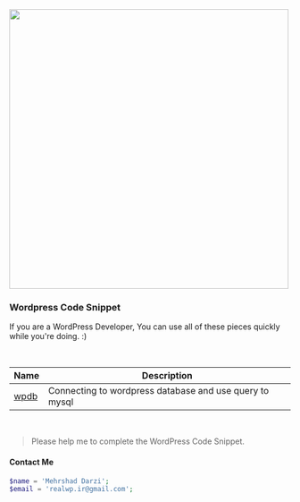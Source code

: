 
<img src="https://s.w.org/style/images/about/WordPress-logotype-standard.png" width="500">

### Wordpress Code Snippet

If you are a WordPress Developer, You can use all of these pieces quickly while you're doing. :)

<br />

|  Name |  Description |
|---|---|
| [wpdb](https://github.com/mehrshaddarzi/Wordpress/blob/master/wpdb.md)  |  Connecting to wordpress database and use query to mysql |

<br />


> Please help me to complete the WordPress Code Snippet.


#### Contact Me
```php
$name = 'Mehrshad Darzi';
$email = 'realwp.ir@gmail.com';
```


